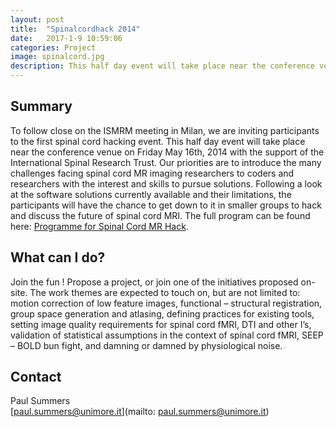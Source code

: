 ```yaml
---
layout: post
title:  "Spinalcordhack 2014"
date:   2017-1-9 10:59:06
categories: Project
image: spinalcord.jpg
description: This half day event will take place near the conference venue on Friday May 16th, 2014 with the support of the International Spinal Research Trust.
---
```

## Summary
To follow close on the ISMRM meeting in Milan, we are inviting participants to the first spinal cord hacking event. This half day event will take place near the conference venue on Friday May 16th, 2014 with the support of the International Spinal Research Trust. Our priorities are to introduce the many challenges facing spinal cord MR imaging researchers to coders and researchers with the interest and skills to pursue solutions. Following a look at the software solutions currently available and their limitations, the participants will have the chance to get down to it in smaller groups to hack and discuss the future of spinal cord MRI. The full program can be found here: [Programme for Spinal Cord MR Hack](http://brainhack.org/wp-content/uploads/sites//sites/3/2014/04/Programme-for-Spinal-Cord-MR-Hack.pdf).

## What can I do?
Join the fun ! Propose a project, or join one of the initiatives proposed on-site. The work themes are expected to touch on, but are not limited to: motion correction of low feature images, functional – structural registration, group space generation and atlasing, defining practices for existing tools, setting image quality requirements for spinal cord fMRI, DTI and other I’s, validation of statistical assumptions in the context of spinal cord fMRI, SEEP – BOLD bun fight, and damning or damned by physiological noise.


## Contact
Paul Summers  
[paul.summers@unimore.it](mailto: paul.summers@unimore.it)  
